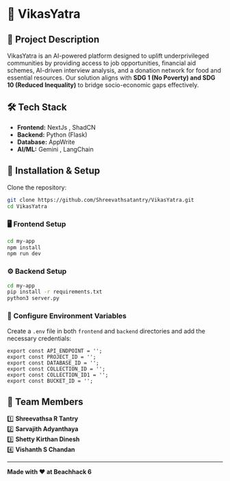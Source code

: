 # 🚀 VikasYatra

## 🌟 Project Description
VikasYatra is an AI-powered platform designed to uplift underprivileged communities by providing access to job opportunities, financial aid schemes, AI-driven interview analysis, and a donation network for food and essential resources. Our solution aligns with **SDG 1 (No Poverty) and SDG 10 (Reduced Inequality)** to bridge socio-economic gaps effectively.


## 🛠 Tech Stack
- **Frontend:** NextJs , ShadCN 
- **Backend:** Python (Flask)
- **Database:** AppWrite
- **AI/ML:** Gemini , LangChain




## 🔧 Installation & Setup
Clone the repository:
```bash
git clone https://github.com/Shreevathsatantry/VikasYatra.git
cd VikasYatra

```

### 🖥️ Frontend Setup
```bash
cd my-app
npm install
npm run dev
```

### ⚙️ Backend Setup
```bash
cd my-app
pip install -r requirements.txt
python3 server.py
```

### 🔑 Configure Environment Variables
Create a `.env` file in both `frontend` and `backend` directories and add the necessary credentials:
```plaintext
export const API_ENDPOINT = '';
export const PROJECT_ID = '';
export const DATABASE_ID = '';
export const COLLECTION_ID = '';
export const COLLECTION_ID1 = '';
export const BUCKET_ID = '';
```

## 👥 Team Members
1️⃣ **Shreevathsa R Tantry**  
2️⃣ **Sarvajith Adyanthaya**  
3️⃣ **Shetty Kirthan Dinesh**  
4️⃣ **Vishanth S Chandan**  

---

**Made with ❤️ at Beachhack 6**
